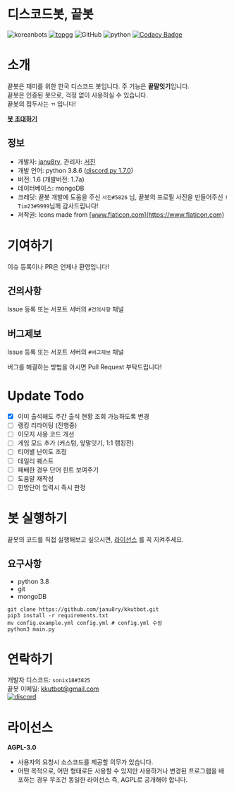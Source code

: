 # 디스코드봇, 끝봇
![koreanbots](https://api.koreanbots.dev/widget/bots/votes/703956235900420226.svg) [![topgg](https://top.gg/api/widget/servers/703956235900420226.svg)](https://top.gg/bot/703956235900420226) ![GitHub](https://img.shields.io/badge/license-AGPL--3.0-brightgreen) ![python](https://img.shields.io/badge/python-3.8-blue) [![Codacy Badge](https://api.codacy.com/project/badge/Grade/f5e1c2e0ce394529b1c57f9c8eccc7aa)](https://app.codacy.com/gh/janu8ry/kkutbot?utm_source=github.com&utm_medium=referral&utm_content=janu8ry/kkutbot&utm_campaign=Badge_Grade_Settings)

# 소개
끝봇은 재미를 위한 한국 디스코드 봇입니다.
주 기능은 **끝말잇기**입니다.   
끝봇은 인증된 봇으로, 걱정 없이 사용하실 수 있습니다.    
끝봇의 접두사는 ``ㄲ`` 입니다!

**[봇 초대하기](https://discord.com/api/oauth2/authorize?client_id=703956235900420226&permissions=126016&scope=bot)**


## 정보
- 개발자: [janu8ry](https://github.com/janu8ry), 관리자: [서진](https://github.com/seojin200403)
- 개발 언어: python 3.8.6 ([discord.py 1.7.0](https://discordpy.readthedocs.io/en/latest/index.html))
- 버전: 1.6 (개발버전: 1.7a)
- 데이터베이스: mongoDB  
- 크레딧: 끝봇 개발에 도움을 주신 ``서진#5826`` 님, 끝봇의 프로필 사진을 만들어주신 ``! Tim23#9999``님께 감사드립니다!
- 저작권: Icons made from [www.flaticon.com](https://www.flaticon.com)


# 기여하기
이슈 등록이나 PR은 언제나 환영입니다!

## 건의사항
Issue 등록 또는 서포트 서버의 `#건의사항` 채널
## 버그제보
Issue 등록 또는 서포트 서버의 `#버그제보` 채널

버그를 해결하는 방법을 아시면 Pull Request 부탁드립니다!

# Update Todo
- [x] 이미 출석해도 주간 출석 현황 조회 가능하도록 변경
- [ ] 랭킹 리라이팅 (진행중)  
- [ ] 이모지 사용 코드 개선 
- [ ] 게임 모드 추가 (커스텀, 앞말잇기, 1:1 랭킹전)
- [ ] 티어별 난이도 조정
- [ ] 데일리 퀘스트
- [ ] 패배한 경우 단어 힌트 보여주기
- [ ] 도움말 재작성
- [ ] 한방단어 입력시 즉시 판정

# 봇 실행하기
끝봇의 코드를 직접 실행해보고 싶으시면, [라이선스](https://github.com/janu8ry/kkutbot/blob/master/LICENSE) 를 꼭 지켜주세요.

## 요구사항
- python 3.8
- git
- mongoDB

```shell
git clone https://github.com/janu8ry/kkutbot.git
pip3 install -r requirements.txt
mv config.example.yml config.yml # config.yml 수정
python3 main.py
```

# 연락하기

개발자 디스코드: ``sonix18#3825``    
끝봇 이메일: [kkutbot@gmail.com](mailto:kkutbot@gmail.com)    
[![discord](https://discordapp.com/api/guilds/702761942217130005/embed.png?style=banner2)](https://discord.gg/z8tRzwf)

# 라이선스

**AGPL-3.0**
- 사용자의 요청시 소스코드를 제공할 의무가 있습니다.
- 어떤 목적으로, 어떤 형태로든 사용할 수 있지만 사용하거나 변경된 프로그램을 배포하는 경우 무조건 동일한 라이선스 즉, AGPL로 공개해야 합니다.
